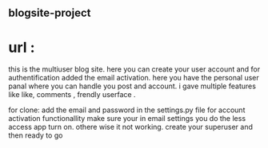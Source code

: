 ## blogsite-project
# url : 
this is the multiuser blog site. here you can create your user account and for authentification added the email activation. here you have the personal user panal where you can handle you post and account. i gave multiple features like like, comments , frendly userface . 

for clone:
 add the email and password in the settings.py file for account activation functionallity make sure your in email settings you do the less access app turn on. othere wise it not working.
 create your superuser
 and then ready to go
 
